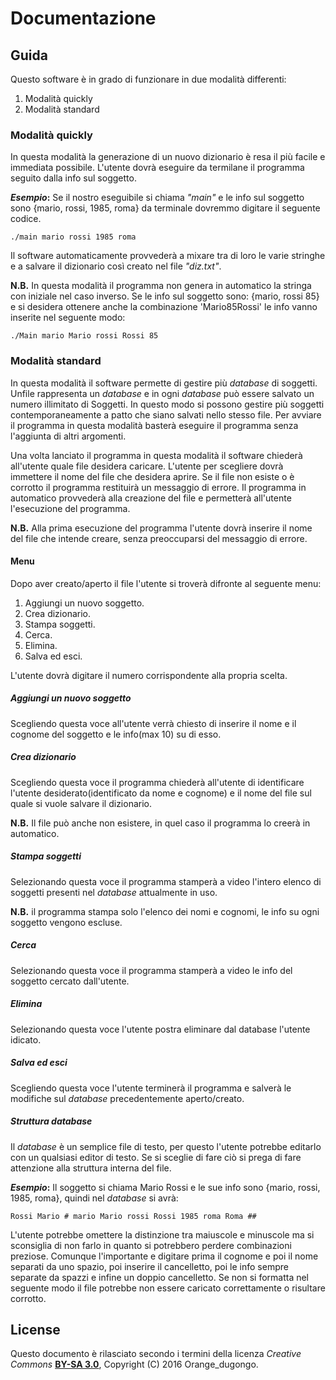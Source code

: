 # Documentazione

## Guida

Questo software è in grado di funzionare in due modalità differenti:

1. Modalità quickly
2. Modalità standard

### Modalità quickly

In questa modalità la generazione di un nuovo dizionario è resa il più facile e immediata possibile. L'utente dovrà eseguire da termilane il programma seguito dalla info sul soggetto.

**_Esempio_:** Se il nostro eseguibile si chiama _"main"_ e le info sul soggetto sono {mario, rossi, 1985, roma} da terminale dovremmo digitare il seguente codice.

`./main mario rossi 1985 roma`

Il software automaticamente provvederà a mixare tra di loro le varie stringhe e a salvare il dizionario così creato nel file _"diz.txt"_.

**N.B.** In questa modalità il programma non genera in automatico la stringa con iniziale nel caso inverso. Se le info sul soggetto sono: {mario, rossi 85} e si desidera ottenere anche la combinazione 'Mario85Rossi' le info vanno inserite nel seguente modo:

`./Main mario Mario rossi Rossi 85`

### Modalità standard

In questa modalità il software permette di gestire più _database_ di soggetti. Unfile rappresenta un _database_ e in ogni _database_ può essere salvato un numero illimitato di Soggetti. In questo modo si possono gestire più soggetti contemporaneamente a patto che siano salvati nello stesso file. Per avviare il programma in questa modalità basterà eseguire il programma senza l'aggiunta di altri argomenti.

Una volta lanciato il programma in questa modalità il software chiederà all'utente quale file desidera caricare. L'utente per scegliere dovrà immettere il nome del file che desidera aprire. Se il file non esiste o è corrotto il programma restituirà un messaggio di errore. Il programma in automatico provvederà alla creazione del file e permetterà all'utente l'esecuzione del programma.

**N.B.** Alla prima esecuzione del programma l'utente dovrà inserire il nome del file che intende creare, senza preoccuparsi del messaggio di errore.

#### Menu

Dopo aver creato/aperto il file l'utente si troverà difronte al seguente menu:

1. Aggiungi un nuovo soggetto.
2. Crea dizionario.
3. Stampa soggetti.
4. Cerca.
5. Elimina.
6. Salva ed esci.

L'utente dovrà digitare il numero corrispondente alla propria scelta.

##### Aggiungi un nuovo soggetto

Scegliendo questa voce all'utente verrà chiesto di inserire il nome e il cognome del soggetto e le info(max 10) su di esso.

##### Crea dizionario

Scegliendo questa voce il programma chiederà all'utente di identificare l'utente desiderato(identificato da nome e cognome) e il nome del file sul quale si vuole salvare il dizionario.

**N.B.** Il file può anche non esistere, in quel caso il programma lo creerà in automatico.

##### Stampa soggetti

Selezionando questa voce il programma stamperà a video l'intero elenco di soggetti presenti nel _database_ attualmente in uso.

**N.B.** il programma stampa solo l'elenco dei nomi e cognomi, le info su ogni soggetto vengono escluse.

##### Cerca

Selezionando questa voce il programma stamperà a video le info del soggetto cercato dall'utente.

##### Elimina

Selezionando questa voce l'utente postra eliminare dal database l'utente idicato.

##### Salva ed esci

Scegliendo questa voce l'utente terminerà il programma e salverà le modifiche sul _database_ precedentemente aperto/creato.

##### Struttura _database_

Il _database_ è un semplice file di testo, per questo l'utente potrebbe editarlo con un qualsiasi editor di testo. Se si sceglie di fare ciò si prega di fare attenzione alla struttura interna del file.

**_Esempio_:** Il soggetto si chiama Mario Rossi e le sue info sono {mario, rossi, 1985, roma}, quindi nel _database_ si avrà:

`Rossi Mario # mario Mario rossi Rossi 1985 roma Roma ##`

L'utente potrebbe omettere la distinzione tra maiuscole e minuscole ma si sconsiglia di non farlo in quanto si potrebbero perdere combinazioni preziose. Comunque l'importante e digitare prima il cognome e poi il nome separati da uno spazio, poi inserire il cancelletto, poi le info sempre separate da spazzi e infine un doppio cancelletto. Se non si formatta nel seguente modo il file potrebbe non essere caricato correttamente o risultare corrotto.

## License

Questo documento è rilasciato secondo i termini della licenza _Creative Commons_ [**BY-SA 3.0**](link), Copyright (C) 2016 Orange_dugongo.
